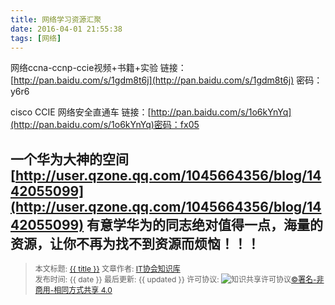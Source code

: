 ```yaml
---
title: 网络学习资源汇聚
date: 2016-04-01 21:55:38
tags: [网络]
---
```


网络ccna-ccnp-ccie视频+书籍+实验
链接：[http://pan.baidu.com/s/1gdm8t6j](http://pan.baidu.com/s/1gdm8t6j) 密码：y6r6
<!--more-->

cisco CCIE 网络安全直通车
链接：[http://pan.baidu.com/s/1o6kYnYq](http://pan.baidu.com/s/1o6kYnYq)密码：fx05


一个华为大神的空间
[http://user.qzone.qq.com/1045664356/blog/1442055099](http://user.qzone.qq.com/1045664356/blog/1442055099)
有意学华为的同志绝对值得一点，海量的资源，让你不再为找不到资源而烦恼！！！
----------------

><span style="font-size:12px">本文标题: <a href="{{ permalink }}">{{ title }}</a>
文章作者: <a href="http://itxiehui.github.io/">IT协会知识库</a>  
发布时间: {{ date }}
最后更新: {{ updated }}
许可协议: <img alt="知识共享许可协议" style="border-width:0" src="https://i.creativecommons.org/l/by-nc-sa/4.0/80x15.png" /><a rel="license" href="http://creativecommons.org/licenses/by-nc-sa/4.0/">©署名-非商用-相同方式共享 4.0</a></span>